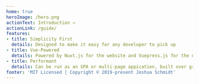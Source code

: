 ```yaml
---
home: true
heroImage: /hero.png
actionText: Introduction →
actionLink: /guide/
features:
- title: Simplicity First
  details: Designed to make it easy for any developer to pick up
- title: Vue-Powered
  details: Powered by Nuxt.js for the website and Vuepress.js for the documentation
- title: Performant
  details: Can be run as an SPA or multi-page appication, built over graphql
footer: 'MIT Licensed | Copyright © 2019-present Joshua Schmidt'
---
```

